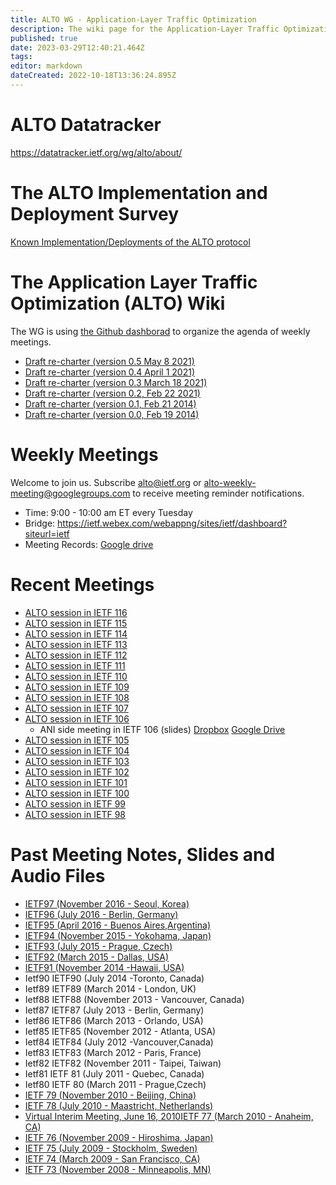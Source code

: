 ```yaml
---
title: ALTO WG - Application-Layer Traffic Optimization
description: The wiki page for the Application-Layer Traffic Optimization Working Group
published: true
date: 2023-03-29T12:40:21.464Z
tags: 
editor: markdown
dateCreated: 2022-10-18T13:36:24.895Z
---
```


# ALTO Datatracker

https://datatracker.ietf.org/wg/alto/about/

# The ALTO Implementation and Deployment Survey

[Known Implementation/Deployments of the ALTO protocol](/en/group/ALTO/deployment)

# The Application Layer Traffic Optimization (ALTO) Wiki

The WG is using [the Github dashborad](https://github.com/orgs/ietf-wg-alto/projects/1/views/2) to organize the agenda
of weekly meetings.

- [Draft re-charter (version 0.5 May 8 2021)](/en/group/ALTO/draft/v0.5-recharter)
- [Draft re-charter (version 0.4 April 1 2021)](/en/group/ALTO/draft/v0.4-recharter)
- [Draft re-charter (version 0.3 March 18 2021)](/en/group/ALTO/draft/v0.3-recharter)
- [Draft re-charter (version 0.2, Feb 22 2021)](/en/group/ALTO/draft/v0.2-recharter)
- [Draft re-charter (version 0.1, Feb 21 2014)](/en/group/ALTO/draft/v0.1-recharter)
- [Draft re-charter (version 0.0, Feb 19 2014)](/en/group/ALTO/draft/v0.0-recharter)

# Weekly Meetings

Welcome to join us. Subscribe [alto@ietf.org](https://www.ietf.org/mailman/listinfo/alto)
or [alto-weekly-meeting@googlegroups.com](https://groups.google.com/forum/#!forum/alto-weekly-meeting) to receive
meeting reminder notifications.

- Time: 9:00 - 10:00 am ET every Tuesday
- Bridge: https://ietf.webex.com/webappng/sites/ietf/dashboard?siteurl=ietf
- Meeting Records: [Google drive](https://drive.google.com/drive/folders/1Z845CZmkf9OMnHlVxkEfvbXcSfdm-Fbn?usp=sharing)

# Recent Meetings

- [ALTO session in IETF 116](https://datatracker.ietf.org/meeting/116/session/alto)
- [ALTO session in IETF 115](https://datatracker.ietf.org/meeting/115/session/alto)
- [ALTO session in IETF 114](https://datatracker.ietf.org/meeting/114/session/alto)
- [ALTO session in IETF 113](https://datatracker.ietf.org/meeting/113/session/alto)
- [ALTO session in IETF 112](https://datatracker.ietf.org/meeting/112/session/alto)
- [ALTO session in IETF 111](https://datatracker.ietf.org/meeting/111/session/alto)
- [ALTO session in IETF 110](https://datatracker.ietf.org/meeting/110/session/alto)
- [ALTO session in IETF 109](https://datatracker.ietf.org/meeting/109/session/alto)
- [ALTO session in IETF 108](https://datatracker.ietf.org/meeting/108/session/alto)
- [ALTO session in IETF 107](https://datatracker.ietf.org/meeting/107/session/alto)
- [ALTO session in IETF 106](https://datatracker.ietf.org/meeting/106/session/alto)
	- ANI side meeting in IETF 106 (slides) [Dropbox](https://www.dropbox.com/sh/8xamtujadex7idl/AAAujFZxfVZnpMVGNk3Yu5t5a?dl=0) [Google Drive](https://drive.google.com/open?id=1uhZ7ZHGtMjcGebBlC0SBavTMwECdqeIp)
- [ALTO session in IETF 105](https://datatracker.ietf.org/meeting/105/session/alto)
- [ALTO session in IETF 104](https://datatracker.ietf.org/meeting/104/session/alto)
- [ALTO session in IETF 103](https://datatracker.ietf.org/meeting/103/session/alto)
- [ALTO session in IETF 102](https://datatracker.ietf.org/meeting/102/session/alto)
- [ALTO session in IETF 101](https://datatracker.ietf.org/meeting/101/session/alto)
- [ALTO session in IETF 100](https://datatracker.ietf.org/meeting/100/session/alto)
- [ALTO session in IETF 99](https://datatracker.ietf.org/meeting/99/session/alto)
- [ALTO session in IETF 98](https://datatracker.ietf.org/meeting/98/session/alto)

# Past Meeting Notes, Slides and Audio Files

- [IETF97 (November 2016 - Seoul, Korea)](/en/group/ALTO/past-meetings/97)
- [IETF96 (July 2016 - Berlin, Germany)](/en/group/ALTO/past-meetings/96)
- [IETF95 (April 2016 - Buenos Aires,Argentina)](/en/group/ALTO/past-meetings/95)
- [IETF94 (November 2015 - Yokohama, Japan)](/en/group/ALTO/past-meetings/94)
- [IETF93 (July 2015 - Prague, Czech)](/en/group/ALTO/past-meetings/93)
- [IETF92 (March 2015 - Dallas, USA)](/en/group/ALTO/past-meetings/92)
- [IETF91 (November 2014 -Hawaii, USA)](/en/group/ALTO/past-meetings/91)
- Ietf90 IETF90 (July 2014 -Toronto, Canada)
- Ietf89 IETF89 (March 2014 - London, UK)
- Ietf88 IETF88 (November 2013 - Vancouver, Canada)
- Ietf87 IETF87 (July 2013 - Berlin, Germany)
- Ietf86 IETF86 (March 2013 - Orlando, USA)
- Ietf85 IETF85 (November 2012 - Atlanta, USA)
- Ietf84 IETF84 (July 2012 -Vancouver,Canada)
- Ietf83 IETF83 (March 2012 - Paris, France)
- Ietf82 IETF82 (November 2011 - Taipei, Taiwan)
- Ietf81 IETF 81 (July 2011 - Quebec, Canada)
- Ietf80 IETF 80 (March 2011 - Prague,Czech)
- [IETF 79 (November 2010 - Beijing, China)](/en/group/ALTO/past-meetings/79)
- [IETF 78 (July 2010 - Maastricht, Netherlands)](/en/group/ALTO/past-meetings/78)
- [Virtual Interim Meeting, June 16, 2010](/en/group/ALTO/past-meetings/Interim20100616)[IETF 77 (March 2010 - Anaheim, CA)](/en/group/ALTO/past-meetings/77)
- [IETF 76 (November 2009 - Hiroshima, Japan)](/en/group/ALTO/past-meetings/76)
- [IETF 75 (July 2009 - Stockholm, Sweden)](/en/group/ALTO/past-meetings/75)
- [IETF 74 (March 2009 - San Francisco, CA)](/en/group/ALTO/past-meetings/74)
- [IETF 73 (November 2008 - Minneapolis, MN)](/en/group/ALTO/past-meetings/73)
